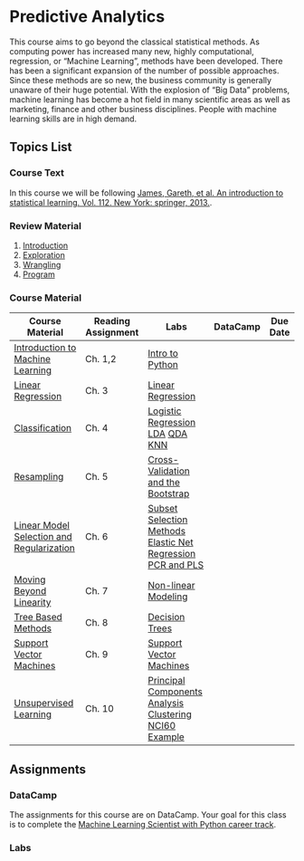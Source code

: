 # Predictive Analytics
This course aims to go beyond the classical statistical methods. As computing power has increased many new, highly computational, regression, or “Machine Learning”, methods have been developed. There has been a significant expansion of the number of possible approaches. Since these methods are so new, the business community is generally unaware of their huge potential. With the explosion of “Big Data” problems, machine learning has become a hot field in many scientific areas as well as marketing, finance and other business disciplines. People with machine learning skills are in high demand.

## Topics List

### Course Text

In this course we will be following [James, Gareth, et al. An introduction to statistical learning. Vol. 112. New York: springer, 2013.](https://statlearning.com/ISLR%20Seventh%20Printing.pdf).

### Review Material
1. [Introduction](00_introduction/README.md)
1. [Exploration](01_exploration/README.md)
1. [Wrangling](02_wrangle/README.md)
1. [Program](03_program/README.md)

### Course Material


| **Course Material**                           | **Reading Assignment** | **Labs**                                                                | **DataCamp** | **Due Date** |
|-----------------------------------------------|------------------------|-------------------------------------------------------------------------|--------------|--------------|
| [Introduction to Machine Learning]()          | Ch. 1,2                | [Intro to Python]()                                                     |              |              |
| [Linear Regression]()                         | Ch. 3                  | [Linear Regression]()                                                   |              |              |
| [Classification]()                            | Ch. 4                  | [Logistic Regression]() [LDA]() [QDA]() [KNN]()                         |              |              |
| [Resampling]()                                | Ch. 5                  | [Cross-Validation and the Bootstrap]()                                  |              |              |
| [Linear Model Selection and Regularization]() | Ch. 6                  | [Subset Selection Methods]() [Elastic Net Regression]() [PCR and PLS]() |              |              |
| [Moving Beyond Linearity]()                   | Ch. 7                  | [Non-linear Modeling]()                                                 |              |              |
| [Tree Based Methods]()                        | Ch. 8                  | [Decision Trees]()                                                      |              |              |
| [Support Vector Machines]()                   | Ch. 9                  | [Support Vector Machines]()                                             |              |              |
| [Unsupervised Learning]()                     | Ch. 10                 | [Principal Components Analysis]() [Clustering]() [NCI60 Example]()      |              |              |


## Assignments
### DataCamp
The assignments for this course are on DataCamp. Your goal for this class is to complete the [Machine Learning Scientist with Python career track](https://www.datacamp.com/tracks/machine-learning-scientist-with-python). 

### Labs
